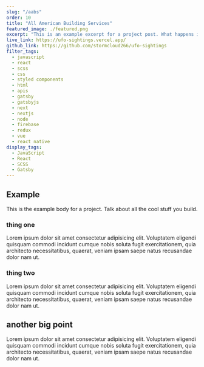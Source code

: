 ```yaml
---
slug: "/aabs"
order: 10
title: "All American Building Services"
featured_image: ./featured.png
excerpt: "This is an example excerpt for a project post. What happens if it's a little longer. Just a tad bit longer to test things."
live_link: https://ufo-sightings.vercel.app/
github_link: https://github.com/stormcloud266/ufo-sightings
filter_tags:
  - javascript
  - react
  - scss
  - css
  - styled components
  - html
  - apis
  - gatsby
  - gatsbyjs
  - next
  - nextjs
  - node
  - firebase
  - redux
  - vue
  - react native
display_tags:
  - JavaScript
  - React
  - SCSS
  - Gatsby
---
```


## Example

This is the example body for a project. Talk about all the cool stuff you build.

### thing one

Lorem ipsum dolor sit amet consectetur adipisicing elit. Voluptatem eligendi quisquam commodi incidunt cumque nobis soluta fugit exercitationem, quia architecto necessitatibus, quaerat, veniam ipsam saepe natus recusandae dolor nam ut.

### thing two

Lorem ipsum dolor sit amet consectetur adipisicing elit. Voluptatem eligendi quisquam commodi incidunt cumque nobis soluta fugit exercitationem, quia architecto necessitatibus, quaerat, veniam ipsam saepe natus recusandae dolor nam ut.

## another big point

Lorem ipsum dolor sit amet consectetur adipisicing elit. Voluptatem eligendi quisquam commodi incidunt cumque nobis soluta fugit exercitationem, quia architecto necessitatibus, quaerat, veniam ipsam saepe natus recusandae dolor nam ut.
